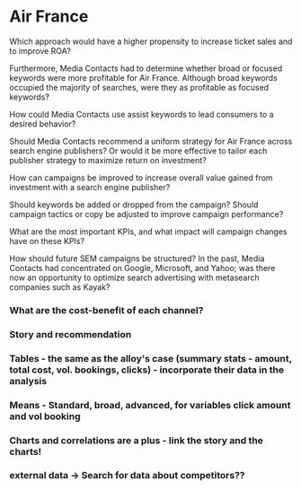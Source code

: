# Air France

Which approach would have a higher propensity to increase ticket sales and to improve ROA?

Furthermore, Media Contacts had to determine whether broad or focused keywords were more profitable for Air France. Although broad keywords occupied the majority of searches, were they as profitable as focused keywords? 

How could Media Contacts use assist keywords to lead consumers to a desired behavior?

Should Media Contacts recommend a uniform strategy for Air France across search engine publishers? Or would it be more effective to tailor each publisher strategy to maximize return on investment?

How can campaigns be improved to increase overall value gained from investment with a search engine publisher? 

Should keywords be added or dropped from the campaign? Should campaign tactics or copy be adjusted to improve campaign performance?

What are the most important KPIs, and what impact will campaign changes have on these KPIs?

How should future SEM campaigns be structured? In the past, Media Contacts had concentrated on Google, Microsoft, and Yahoo; was there now an opportunity to optimize search advertising with metasearch companies such as Kayak?

### What are the cost-benefit of each channel?

### Story and recommendation

### Tables - the same as the alloy's case (summary stats - amount, total cost, vol. bookings, clicks) - incorporate their data in the analysis

### Means - Standard, broad, advanced, for variables click amount and vol booking

### Charts and correlations are a plus - link the story and the charts!

### external data -> Search for data about competitors??